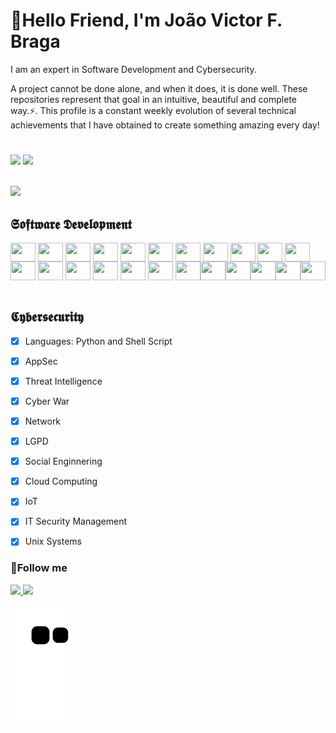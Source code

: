 # 🤘Hello Friend, I'm João Victor F. Braga

I am an expert in Software Development and Cybersecurity.

A project cannot be done alone, and when it does, it is done well. These repositories represent that goal in an intuitive, beautiful and complete way.⚡️. This profile is a constant weekly evolution of several technical achievements that I have obtained to create something amazing every day!

<h1></h1>

<div>
<a href="https://github.com/eur0nymous"></a>

<img height="150" src="https://github-readme-stats.vercel.app/api?username=eur0nymous&show_icons=true&theme=radical">
<img height="150" src="https://github-readme-stats.vercel.app/api/top-langs/?username=eur0nymous&layout=compact&theme=radical">
<div>
<br/>

![](https://64.media.tumblr.com/9bdbeb956bf08d93025644e037172ee0/tumblr_np7jumRhbe1ux2wvpo1_500.gifv)

  <div>
  <h2>𝕾𝖔𝖋𝖙𝖜𝖆𝖗𝖊 𝕯𝖊𝖛𝖊𝖑𝖔𝖕𝖒𝖊𝖓𝖙</h2>
    <img align="center" height="30" width="40" src="https://cdn.jsdelivr.net/gh/devicons/devicon/icons/react/react-original.svg" />
    <img align="center" height="30" width="40" src="https://cdn.jsdelivr.net/gh/devicons/devicon/icons/nodejs/nodejs-original.svg" />
    <img align="center" height="30" width="40" src="https://cdn.jsdelivr.net/gh/devicons/devicon/icons/angularjs/angularjs-original.svg" />
    <img align="center" height="30" width="40" src="https://cdn.jsdelivr.net/gh/devicons/devicon/icons/vuejs/vuejs-original.svg" />
    <img align="center" height="30" width="40" src="https://cdn.jsdelivr.net/gh/devicons/devicon/icons/redux/redux-original.svg" />
    <img align="center" height="30" width="40" src="https://cdn.jsdelivr.net/gh/devicons/devicon/icons/typescript/typescript-original.svg" />
    <img align="center"height="30" width="40" src="https://cdn.jsdelivr.net/gh/devicons/devicon/icons/nextjs/nextjs-original.svg" />
    <img align="center" height="30" width="40" src="https://cdn.jsdelivr.net/gh/devicons/devicon/icons/mysql/mysql-original.svg" />
    <img align="center" height="30" width="40" src="https://cdn.jsdelivr.net/gh/devicons/devicon/icons/mongodb/mongodb-original.svg" />
    <img align="center" height="30" width="40" src="https://cdn.jsdelivr.net/gh/devicons/devicon/icons/redhat/redhat-original.svg" />
    <img align="center" height="30" width="40" src="https://cdn.jsdelivr.net/gh/devicons/devicon/icons/googlecloud/googlecloud-original.svg" />
    <img align="center" height="30" width="40"src="https://cdn.jsdelivr.net/gh/devicons/devicon/icons/sass/sass-original.svg" />
    <img align="center" height="30" width="40" src="https://cdn.jsdelivr.net/gh/devicons/devicon/icons/materialui/materialui-original.svg" />
    <img align="center" height="30" width="40" src="https://cdn.jsdelivr.net/gh/devicons/devicon/icons/bootstrap/bootstrap-original.svg" />
    <img align="center" height="30" width="40"src="https://cdn.jsdelivr.net/gh/devicons/devicon/icons/javascript/javascript-original.svg" />
    <img align="center" height="30" width="40" src="https://cdn.jsdelivr.net/gh/devicons/devicon/icons/docker/docker-original.svg" />
    <img align="center" height="30" width="40" src="https://cdn.jsdelivr.net/gh/devicons/devicon/icons/python/python-original.svg" />
    <img align="right" height="30" width="40" src="https://cdn.jsdelivr.net/npm/simple-icons@3.13.0/icons/apachekafka.svg" />
    <img align="right" height="30" width="40" src="https://cdn.jsdelivr.net/npm/simple-icons@3.13.0/icons/mocha.svg" />
    <img align="right" height="30" width="40" src="https://cdn.jsdelivr.net/npm/simple-icons@3.13.0/icons/amazonaws.svg" />
    <img align="right" height="30" width="40" src="https://cdn.jsdelivr.net/npm/simple-icons@3.13.0/icons/kubernetes.svg" />
    <img align="right" height="30" width="40" src="https://cdn.jsdelivr.net/npm/simple-icons@3.13.0/icons/graphql.svg" />
    <img align="right" height="30" width="40" src="https://cdn.jsdelivr.net/npm/simple-icons@3.13.0/icons/circleci.svg" />
  </div>

<br/>

<h2>𝕮𝖞𝖇𝖊𝖗𝖘𝖊𝖈𝖚𝖗𝖎𝖙𝖞</h2>

- [x] Languages: Python and Shell Script

- [x] AppSec

- [x] Threat Intelligence

- [x] Cyber War

- [x] Network

- [x] LGPD

- [x] Social Enginnering

- [x] Cloud Computing
  
- [x] IoT
  
- [x] IT Security Management
  
- [x] Unix Systems
  
  



<h3>🤘Follow me</h3>
<a target="_blank" href="https://linkedin.com/in/eur0nymous">
<img src="https://img.shields.io/badge/LinkedIn-0077B5?style=for-the-badge&logo=linkedin&logoColor=white">
</a>

<a target="_blank" href="https://open.spotify.com/user/ph45mwps5z222ohbqoipxho5w">
<img src="https://img.shields.io/badge/Spotify-1ED760?&style=for-the-badge&logo=spotify&logoColor=white">
</a>

![Snake animation](https://github.com/eur0nymous/eur0nymous/blob/output/github-contribution-grid-snake.svg)

